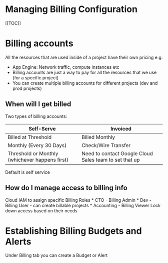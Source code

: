 # Managing Billing Configuration

[[TOC]]

# Billing accounts

All the resources that are used inside of a project have their own pricing e.g.
* App Engine: Network traffic, compute instances etc
* Billing accounts are just a way to pay for all the resources that we use (for a specific project)
* You can create multiple billing accounts for different projects (dev and prod projects)

## When will I get billed
Two types of billing accounts:

|Self-Serve                                      | Invoiced                                               |
|------------------------------------------------|--------------------------------------------------------|
| Billed at Threshold                            | Billed Monthly                                         |
| Monthly (Every 30 Days)                        | Check/Wire Transfer                                    |
| Threshold or Monthly (whichever happens first) | Need to contact Google Cloud Sales team to set that up |

Default is self service

## How do I manage access to billing info
Cloud IAM to assign specific Billing Roles
    * CTO - Billing Admin
    * Dev - Billing User - can create billable projects
    * Accounting - Billing Viewer
Lock down access based on their needs 

# Establishing Billing Budgets and Alerts
Under Billing tab you can create a Budget or Alert
